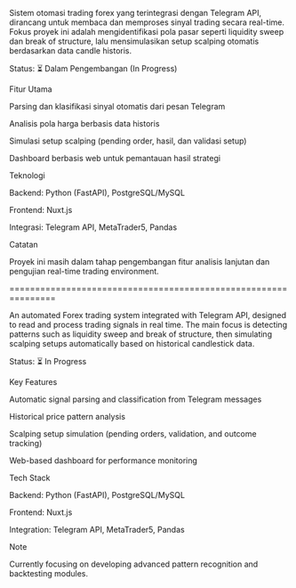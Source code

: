
Sistem otomasi trading forex yang terintegrasi dengan Telegram API, dirancang untuk membaca dan memproses sinyal trading secara real-time.
Fokus proyek ini adalah mengidentifikasi pola pasar seperti liquidity sweep dan break of structure, lalu mensimulasikan setup scalping otomatis berdasarkan data candle historis.

Status: ⏳ Dalam Pengembangan (In Progress)

Fitur Utama

Parsing dan klasifikasi sinyal otomatis dari pesan Telegram

Analisis pola harga berbasis data historis

Simulasi setup scalping (pending order, hasil, dan validasi setup)

Dashboard berbasis web untuk pemantauan hasil strategi

Teknologi

Backend: Python (FastAPI), PostgreSQL/MySQL

Frontend: Nuxt.js

Integrasi: Telegram API, MetaTrader5, Pandas

Catatan

Proyek ini masih dalam tahap pengembangan fitur analisis lanjutan dan pengujian real-time trading environment.

===============================================================

An automated Forex trading system integrated with Telegram API, designed to read and process trading signals in real time.
The main focus is detecting patterns such as liquidity sweep and break of structure, then simulating scalping setups automatically based on historical candlestick data.

Status: ⏳ In Progress

Key Features

Automatic signal parsing and classification from Telegram messages

Historical price pattern analysis

Scalping setup simulation (pending orders, validation, and outcome tracking)

Web-based dashboard for performance monitoring

Tech Stack

Backend: Python (FastAPI), PostgreSQL/MySQL

Frontend: Nuxt.js

Integration: Telegram API, MetaTrader5, Pandas

Note

Currently focusing on developing advanced pattern recognition and backtesting modules.
